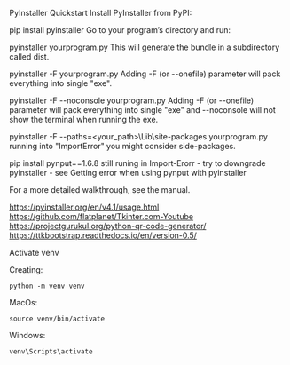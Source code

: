 PyInstaller Quickstart
Install PyInstaller from PyPI:

pip install pyinstaller
Go to your program’s directory and run:

pyinstaller yourprogram.py
This will generate the bundle in a subdirectory called dist.

pyinstaller -F yourprogram.py
Adding -F (or --onefile) parameter will pack everything into single "exe".

pyinstaller -F --noconsole yourprogram.py
Adding -F (or --onefile) parameter will pack everything into single "exe" and --noconsole will not show the terminal when running the exe.

pyinstaller -F --paths=<your_path>\Lib\site-packages yourprogram.py
running into "ImportError" you might consider side-packages.

pip install pynput==1.6.8
still runing in Import-Erorr - try to downgrade pyinstaller - see Getting error when using pynput with pyinstaller

For a more detailed walkthrough, see the manual.

https://pyinstaller.org/en/v4.1/usage.html
https://github.com/flatplanet/Tkinter.com-Youtube
https://projectgurukul.org/python-qr-code-generator/
https://ttkbootstrap.readthedocs.io/en/version-0.5/

Activate venv

Creating:

```
python -m venv venv
```

MacOs:

```
source venv/bin/activate
```

Windows:

```
venv\Scripts\activate
```
